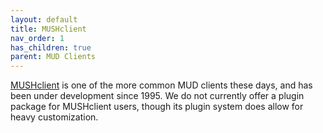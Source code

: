 ```yaml
---
layout: default
title: MUSHclient
nav_order: 1
has_children: true
parent: MUD Clients
---
```

[MUSHclient](http://www.gammon.com.au/mushclient/mushclient.htm) is one of the more common MUD clients these days, and has been under development since 1995. We do not currently offer a plugin package for MUSHclient users, though its plugin system does allow for heavy customization.